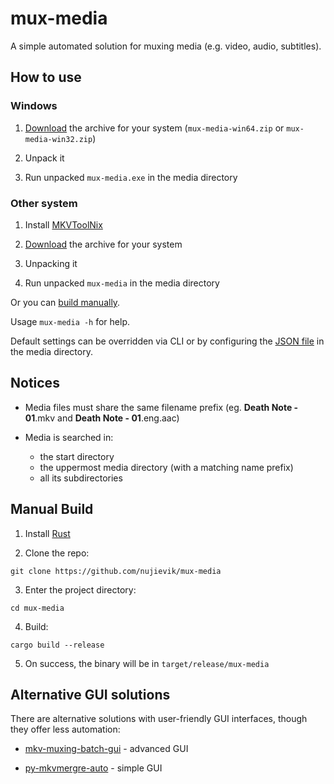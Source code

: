 # mux-media

A simple automated solution for muxing media (e.g. video, audio,
subtitles).

## How to use

### Windows

1. [Download](https://github.com/nujievik/mux-media/releases) the
archive for your system (`mux-media-win64.zip` or `mux-media-win32.zip`)

2. Unpack it

3. Run unpacked `mux-media.exe` in the media directory

### Other system

1. Install [MKVToolNix](https://mkvtoolnix.download/)

2. [Download](https://github.com/nujievik/mux-media/releases) the
archive for your system

3. Unpacking it

4. Run unpacked `mux-media` in the media directory

Or you can [build manually](#manual-build).

Usage `mux-media -h` for help.

Default settings can be overridden via CLI or by configuring the
[JSON file](
https://github.com/nujievik/mux-media/blob/main/mux-media.json) in the
media directory.

## Notices

- Media files must share the same filename prefix
(eg. **Death Note - 01**.mkv and **Death Note - 01**.eng.aac)

- Media is searched in:
  - the start directory
  - the uppermost media directory (with a matching name prefix)
  - all its subdirectories

## Manual Build

1. Install [Rust](https://www.rust-lang.org/tools/install)

2. Clone the repo:
```
git clone https://github.com/nujievik/mux-media
```

3. Enter the project directory:
```
cd mux-media
```

4. Build:
```
cargo build --release
```

5. On success, the binary will be in `target/release/mux-media`

## Alternative GUI solutions

There are alternative solutions with user-friendly GUI interfaces,
though they offer less automation:

- [mkv-muxing-batch-gui](
https://github.com/yaser01/mkv-muxing-batch-gui) - advanced GUI

- [py-mkvmergre-auto](https://github.com/LedyBacer/py-mkvmergre-auto) -
simple GUI
